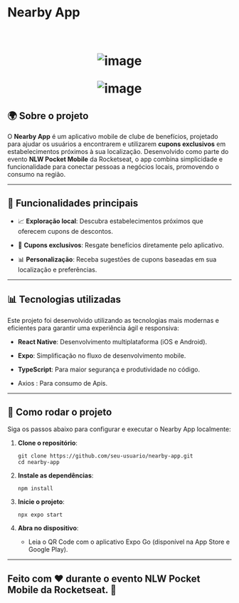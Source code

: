 
# Nearby App

<br>

<h1 align="center" >

![image](https://github.com/user-attachments/assets/5f5d68c2-41e9-48bb-a474-b04723f6b324)




![image](https://github.com/user-attachments/assets/5eb34ae4-fa20-438c-9a11-050016b4dae5)




## 🌍 Sobre o projeto

O **Nearby App** é um aplicativo mobile de clube de benefícios, projetado para ajudar os usuários a encontrarem e utilizarem **cupons exclusivos** em estabelecimentos próximos à sua localização. Desenvolvido como parte do evento **NLW Pocket Mobile** da Rocketseat, o app combina simplicidade e funcionalidade para conectar pessoas a negócios locais, promovendo o consumo na região.

----------

## 🌟 Funcionalidades principais

-   📈 **Exploração local**: Descubra estabelecimentos próximos que oferecem cupons de descontos.
    
-   🎁 **Cupons exclusivos**: Resgate benefícios diretamente pelo aplicativo.
    
-   📊 **Personalização**: Receba sugestões de cupons baseadas em sua localização e preferências.
    

----------

## 📊 Tecnologias utilizadas

Este projeto foi desenvolvido utilizando as tecnologias mais modernas e eficientes para garantir uma experiência ágil e responsiva:

-   **React Native**: Desenvolvimento multiplataforma (iOS e Android).
    
-   **Expo**: Simplificação no fluxo de desenvolvimento mobile.
    
-   **TypeScript**: Para maior segurança e produtividade no código.
    
-   Axios : Para consumo de Apis.
    

----------

## 🔧 Como rodar o projeto

Siga os passos abaixo para configurar e executar o Nearby App localmente:

1.  **Clone o repositório**:
    
    ```
    git clone https://github.com/seu-usuario/nearby-app.git
    cd nearby-app
    ```
    
2.  **Instale as dependências**:
    
    ```
    npm install
    ```
    
3.  **Inicie o projeto**:
    
    ```
    npx expo start
    ```
    
4.  **Abra no dispositivo**:
    
    -   Leia o QR Code com o aplicativo Expo Go (disponível na App Store e Google Play).
        

----------

## Feito com ❤️ durante o evento NLW Pocket Mobile da Rocketseat. 🚀
